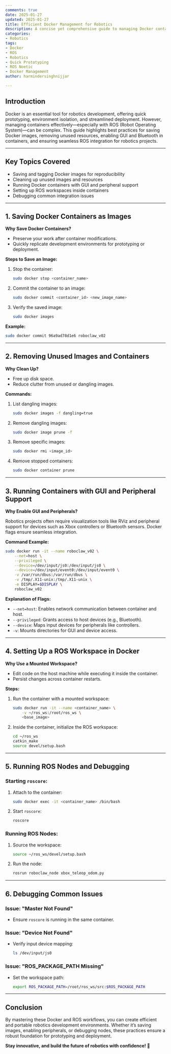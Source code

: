 ```yaml
---
comments: true  
date: 2025-01-27  
updated: 2025-01-27  
title: Efficient Docker Management for Robotics 
description: A concise yet comprehensive guide to managing Docker containers for robotics projects, emphasizing image saving, cleanup, GUI integration, and robust ROS workflows for quick prototyping.  
categories: 
- Robotics
tags:
- Docker
- ROS
- Robotics
- Quick Prototyping
- ROS Noetic
- Docker Management
author: harmindersinghnijjar  

---
```


## Introduction

Docker is an essential tool for robotics development, offering quick prototyping, environment isolation, and streamlined deployment. However, managing containers effectively—especially with ROS (Robot Operating System)—can be complex. This guide highlights best practices for saving Docker images, removing unused resources, enabling GUI and Bluetooth in containers, and ensuring seamless ROS integration for robotics projects.

---

## Key Topics Covered

- Saving and tagging Docker images for reproducibility  
- Cleaning up unused images and resources  
- Running Docker containers with GUI and peripheral support  
- Setting up ROS workspaces inside containers  
- Debugging common integration issues  

---

## 1. Saving Docker Containers as Images

**Why Save Docker Containers?**

- Preserve your work after container modifications.  
- Quickly replicate development environments for prototyping or deployment.  

**Steps to Save an Image:**

1. Stop the container:
   ```bash
   sudo docker stop <container_name>
   ```

2. Commit the container to an image:
   ```bash
   sudo docker commit <container_id> <new_image_name>
   ```

3. Verify the saved image:
   ```bash
   sudo docker images
   ```

**Example:**
```bash
sudo docker commit 96a9ad78d1e6 roboclaw_v02
```

---

## 2. Removing Unused Images and Containers

**Why Clean Up?**

- Free up disk space.  
- Reduce clutter from unused or dangling images.  

**Commands:**

1. List dangling images:
   ```bash
   sudo docker images -f dangling=true
   ```

2. Remove dangling images:
   ```bash
   sudo docker image prune -f
   ```

3. Remove specific images:
   ```bash
   sudo docker rmi <image_id>
   ```

4. Remove stopped containers:
   ```bash
   sudo docker container prune
   ```

---

## 3. Running Containers with GUI and Peripheral Support

**Why Enable GUI and Peripherals?**

Robotics projects often require visualization tools like RViz and peripheral support for devices such as Xbox controllers or Bluetooth sensors. Docker flags ensure seamless integration.

**Command Example:**
```bash
sudo docker run -it --name roboclaw_v02 \
    --net=host \
    --privileged \
    --device=/dev/input/js0:/dev/input/js0 \
    --device=/dev/input/event0:/dev/input/event0 \
    -v /var/run/dbus:/var/run/dbus \
    -v /tmp/.X11-unix:/tmp/.X11-unix \
    -e DISPLAY=$DISPLAY \
    roboclaw_v02
```

**Explanation of Flags:**

- `--net=host`: Enables network communication between container and host.  
- `--privileged`: Grants access to host devices (e.g., Bluetooth).  
- `--device`: Maps input devices for peripherals like controllers.  
- `-v`: Mounts directories for GUI and device access.  

---

## 4. Setting Up a ROS Workspace in Docker

**Why Use a Mounted Workspace?**

- Edit code on the host machine while executing it inside the container.  
- Persist changes across container restarts.  

**Steps:**

1. Run the container with a mounted workspace:
   ```bash
   sudo docker run -it --name <container_name> \
       -v ~/ros_ws:/root/ros_ws \
       <base_image>
   ```

2. Inside the container, initialize the ROS workspace:
   ```bash
   cd ~/ros_ws
   catkin_make
   source devel/setup.bash
   ```

---

## 5. Running ROS Nodes and Debugging

### Starting `roscore`:

1. Attach to the container:
   ```bash
   sudo docker exec -it <container_name> /bin/bash
   ```

2. Start `roscore`:
   ```bash
   roscore
   ```

### Running ROS Nodes:

1. Source the workspace:
   ```bash
   source ~/ros_ws/devel/setup.bash
   ```

2. Run the node:
   ```bash
   rosrun roboclaw_node xbox_teleop_odom.py
   ```

---

## 6. Debugging Common Issues

### Issue: "Master Not Found"
- Ensure `roscore` is running in the same container.

### Issue: "Device Not Found"
- Verify input device mapping:
   ```bash
   ls /dev/input/js0
   ```

### Issue: "ROS_PACKAGE_PATH Missing"
- Set the workspace path:
   ```bash
   export ROS_PACKAGE_PATH=/root/ros_ws/src:$ROS_PACKAGE_PATH
   ```

---

## Conclusion

By mastering these Docker and ROS workflows, you can create efficient and portable robotics development environments. Whether it’s saving images, enabling peripherals, or debugging nodes, these practices ensure a robust foundation for prototyping and deployment.  

**Stay innovative, and build the future of robotics with confidence! 🚀**